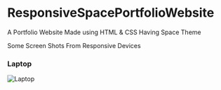 # ResponsiveSpacePortfolioWebsite
A Portfolio Website Made  using HTML &amp; CSS Having Space Theme 


Some Screen Shots From Responsive Devices

<h3>Laptop</h3>

![Laptop](https://user-images.githubusercontent.com/97360825/226619525-640fe445-ac63-4a09-a47c-ad919ca15b92.png)
